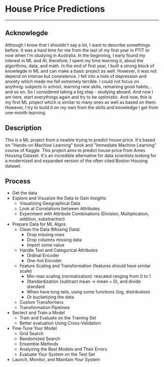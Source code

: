 # House Price Predictions

---

## Acknowlegde

 Although I know that I shouldn't say a lot, I want to describe somethings before. It was a hard time for me from the last of my first year in PTIT to now when I'm studying in Australia. In the beginning, I early found my interest in ML and AI, therefore, I spent my time learning it, about the algorithms, data, and math. In the end of first year, I built a strong block of knowlegde in ML and can make a basic project as well. However, it was not depend on intense but consistence. I fell into a hole of depression and anxiety which made me fell extremely terrible. I could not focus on anything: subjects in school, learning new skills, remaining good habits,.. and so on. So I considered taking a big step - studying aboard. And now I am here, start everythings again and try to be optimistic. And now, this is my first ML project which is similar to many ones as well as based on them. However, I try to build it on my own from the skills and knowledge I get from one-month learning.

## Description

This is a ML project from a newbie trying to predict house price. It's based on "Hands-on Machine Learning" book and "Immediate Machine Learning" course of Kaggle. This project aims to predict house price from Ames Housing Dataset. It's an incredible alternative for data scientists looking for a modernized and expanded version of the often cited Boston Housing dataset. 

## Process

- Get the data
- Explore and Visualize the Data to Gain Insights
    - Visualizing Geographical Data
    - Look at Correlations between Attributes
    - Experiment with Attribute Combinations (Division, Multiplication, addition, substraction)
- Prepare Data for ML Algos
    - Clean the Data (Missing Data)
        - Drop missing rows
        - Drop columns missing data
        - Import some value
    - Handle Text and Categorical Attributes
        - Ordinal Encoder
        - One-hot Encoder
    - Feature Scaling and Transformation (features should have similar scale)
        - Min-max scaling (normalization): rescaled ranging from 0 to 1
        - Standardization (subtract mean → mean = 0), and divide standard
        - When have long tails, using some functions (log, distribution)
        - Or bucketizing the data
    - Custom Transformers
    - Transformation Pipelines
- Seclect and Train a Model
    - Train and Evaluate on the Training Set
    - Better evaluation Using Cross-Validation
- Fine-Tune Your Model
    - Grid Search
    - Randomized Search
    - Ensemble Methods
    - Analyzing the Best Models and Their Errors
    - Evaluate Your System on the Test Set
- Launch, Monitor, and Maintain Your System